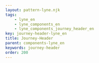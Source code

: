 ```yaml
---
layout: pattern-lyne.njk
tags: 
    - lyne_en
    - lyne_components_en
    - lyne_components_journey_header_en
key: journey-header-lyne_en
title: Journey-Header
parent: components-lyne_en
keywords: journey-header
order: 200
---
```

